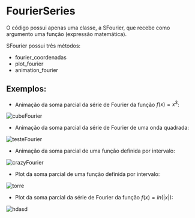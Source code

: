 # FourierSeries

O código possui apenas uma classe, a SFourier, que recebe como argumento uma função (expressão matemática).

SFourier possui três métodos:
-  fourier_coordenadas
-  plot_fourier
-  animation_fourier
  
## Exemplos:

- Animação da soma parcial da série de Fourier da função $f(x) = x^{3}$:

![cubeFourier](https://github.com/user-attachments/assets/bd257652-8c13-4406-8f1f-b5ddc731f488)

- Animação da soma parcial da série de Fourier de uma onda quadrada:

![testeFourier](https://github.com/user-attachments/assets/4168e571-7d30-4bdc-8087-f4a3c8089a80)

- Animação da soma parcial de uma função definida por intervalo:

![crazyFourier](https://github.com/user-attachments/assets/1ccc745f-b197-4656-9b77-85d747665984)

- Plot da soma parcial de uma função definida por intervalo:

![torre](https://github.com/user-attachments/assets/516e3c3f-aad3-49b1-a9a7-b8ab8f17c01f)

- Plot da soma parcial da série de Fourier da função $f(x) = ln(|x|)$:

![hdasd](https://github.com/user-attachments/assets/85ae92b9-f90d-450a-9c48-081b68d6cd14)





